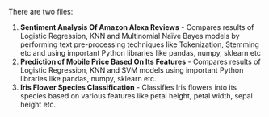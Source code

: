 There are two files:
1. **Sentiment Analysis Of Amazon Alexa Reviews** - Compares results of Logistic Regression, KNN and Multinomial Naïve Bayes models by performing text pre-processing techniques like Tokenization, Stemming etc and using important Python libraries like pandas, numpy, sklearn etc
2. **Prediction of Mobile Price Based On Its Features** - Compares results of Logistic Regression, KNN and SVM models using important Python libraries like pandas, numpy, sklearn etc.
3. **Iris Flower Species Classification** - Classifies Iris flowers into its species based on various features like petal height, petal width, sepal height etc.
